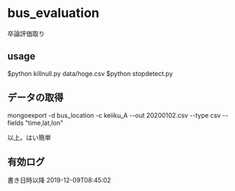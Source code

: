 # bus_evaluation
卒論評価取り
## usage 

$python killnull.py data/hoge.csv
$python stopdetect.py



## データの取得
mongoexport -d bus_location -c keiiku_A --out 20200102.csv --type csv --fields "time,lat,lon"

以上。はい簡単

## 有効ログ
書き日時以降
2019-12-09T08:45:02

